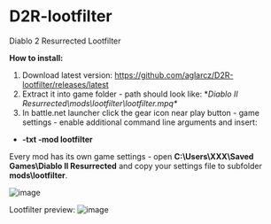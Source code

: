 # D2R-lootfilter
Diablo 2 Resurrected Lootfilter

**How to install:**
1. Download latest version: https://github.com/aglarcz/D2R-lootfilter/releases/latest
2. Extract it into game folder - path should look like: **Diablo II Resurrected\mods\lootfilter\lootfilter.mpq\**
3. In battle.net launcher click the gear icon near play button - game settings - enable additional command line arguments and insert: 
* **-txt -mod lootfilter**

Every mod has its own game settings - open **C:\Users\XXX\Saved Games\Diablo II Resurrected** and copy your settings file to subfolder **mods\lootfilter**.

![image](https://user-images.githubusercontent.com/17107410/197287432-bebfc5b3-7380-4ed6-8b17-9a43bd83fae6.png)

Lootfilter preview:
![image](https://user-images.githubusercontent.com/17107410/197391297-661467c5-3f36-4ef3-8618-30ecc081e8cb.png)
